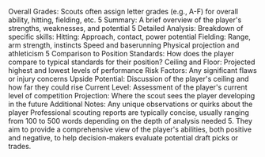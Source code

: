 

Overall Grades:
Scouts often assign letter grades (e.g., A-F) for overall ability, hitting, fielding, etc. 5
Summary:
A brief overview of the player's strengths, weaknesses, and potential 5
Detailed Analysis:
Breakdown of specific skills:
Hitting: Approach, contact, power potential
Fielding: Range, arm strength, instincts
Speed and baserunning
Physical projection and athleticism 5
Comparison to Position Standards:
How does the player compare to typical standards for their position?
Ceiling and Floor:
Projected highest and lowest levels of performance
Risk Factors:
Any significant flaws or injury concerns
Upside Potential:
Discussion of the player's ceiling and how far they could rise
Current Level:
Assessment of the player's current level of competition
Projection:
Where the scout sees the player developing in the future
Additional Notes:
Any unique observations or quirks about the player
Professional scouting reports are typically concise, usually ranging from 100 to 500 words depending on the depth of analysis needed 5. They aim to provide a comprehensive view of the player's abilities, both positive and negative, to help decision-makers evaluate potential draft picks or trades.